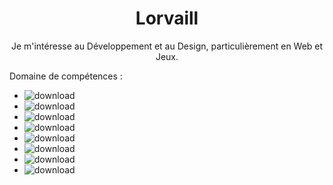 <h1 align="center">Lorvaill</h1>


<p align="center">
  Je m'intéresse au Développement et au Design, particulièrement en Web et Jeux.  
</p>


Domaine de compétences :
- ![download](https://user-images.githubusercontent.com/96297088/205582573-b07fa111-6add-4991-bbe2-8a108756b487.png)
- ![download](https://user-images.githubusercontent.com/96297088/205582841-7b1695d2-ddbc-42bf-8ff4-ac7b0e2fb975.png)
- ![download](https://user-images.githubusercontent.com/96297088/205584146-76818546-abb3-4e5c-83c0-c2dfbf319c44.png)
- ![download](https://user-images.githubusercontent.com/96297088/205583831-4a023fa0-3932-4309-b4c8-6d8a7783b0c0.png)
- ![download](https://user-images.githubusercontent.com/96297088/205583878-48cd51b9-14b2-4464-aca9-bcf8f170289e.png)
- ![download](https://user-images.githubusercontent.com/96297088/205583907-2199be3e-bb68-4d56-a532-d24eadafe6fd.png)
- ![download](https://user-images.githubusercontent.com/96297088/205583945-49bc2037-7762-4fd4-ad0b-4760a11956a9.png)
- ![download](https://user-images.githubusercontent.com/96297088/205584146-76818546-abb3-4e5c-83c0-c2dfbf319c44.png)
